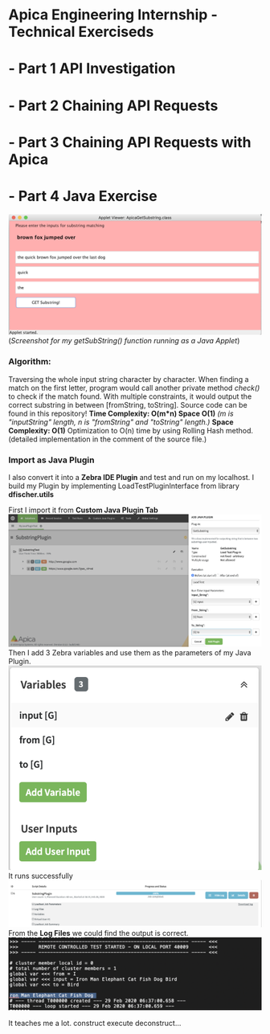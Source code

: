 # Apica Engineering Internship - Technical Exerciseds

# - Part 1 API Investigation
 
# - Part 2 Chaining API Requests
 
# - Part 3 Chaining API Requests with Apica
  
# - Part 4 Java Exercise

  ![Substring Applet Screenshot](https://github.com/shixianc/hiring-intern/blob/master/screenshots/Screen%20Shot%202020-02-28%20at%205.14.27%20PM.png)
                     (*Screenshot for my getSubString() function running as a Java Applet*)
### Algorithm: 
Traversing the whole input string character by character. When finding a match on the first letter, program would call another private method *check()* to check if the match found. With multiple constraints, it would output the correct substring in between [fromString, toString]. Source code can be found in this repository!
**Time Complexity: O(m\*n) Space O(1)**    *(m is "inputString" length, n is "fromString" and "toString" length.)*
**Space Complexity: O(1)**
Optimization to O(n) time by using Rolling Hash method. (detailed implementation in the comment of the source file.)

### Import as Java Plugin
I also convert it into a **Zebra IDE Plugin** and test and run on my localhost.
I build my Plugin by implementing LoadTestPluginInterface from library **dfischer.utils**

First I import it from **Custom Java Plugin Tab** 
![import plugin](https://github.com/shixianc/hiring-intern/blob/master/screenshots/add_plugin.png)
Then I add 3 Zebra variables and use them as the parameters of my Java Plugin.
![import plugin](https://github.com/shixianc/hiring-intern/blob/master/screenshots/variables.png)
It runs successfully
![import plugin](https://github.com/shixianc/hiring-intern/blob/master/screenshots/run.png)
From the **Log Files** we could find the output is correct.
![import plugin](https://github.com/shixianc/hiring-intern/blob/master/screenshots/log_file.png)


It teaches me a lot.  construct execute  deconstruct... 
